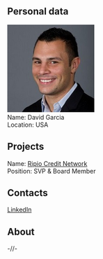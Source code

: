 ## Personal data
![david garcia photo](photo/david_garcia.jpg)  
Name:   David Garcia  
Location: USA   
## Projects 
Name: [Ripio Credit Network](../projects/ripio_credit_network.md)  
Position: SVP & Board Member   
## Contacts
[LinkedIn](https://www.linkedin.com/in/gdavideh/)    
## About
-//-
